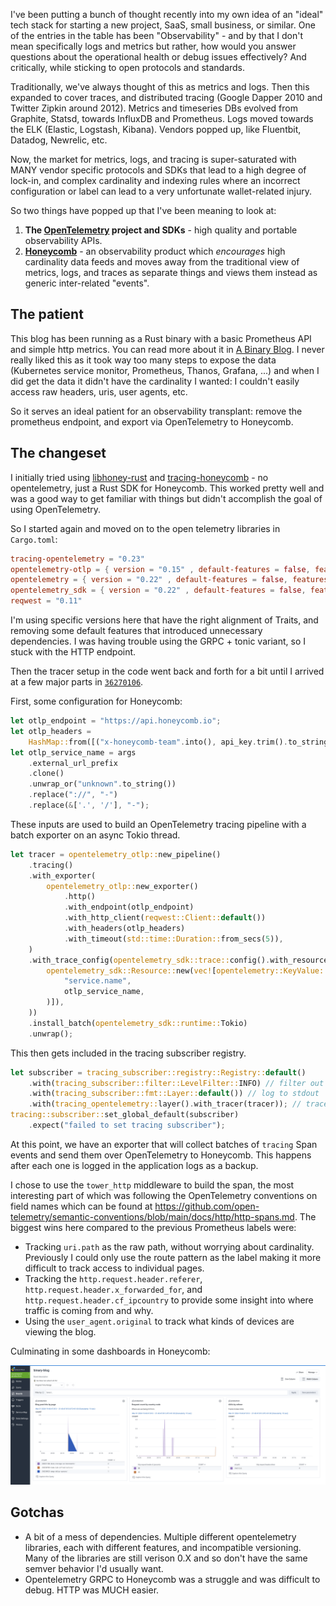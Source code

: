 <meta x-title="Moving this blog from Prometheus to OpenTelemetry + Honeycomb"/>

I've been putting a bunch of thought recently into my own idea of an "ideal" tech stack for starting a new project, SaaS, small business, or similar. One of the entries in the table has been "Observability" - and by that I don't mean specifically logs and metrics but rather, how would you answer questions about the operational health or debug issues effectively? And critically, while sticking to open protocols and standards. 

Traditionally, we've always thought of this as metrics and logs. Then this expanded to cover traces, and distributed tracing (Google Dapper 2010 and Twitter Zipkin around 2012). Metrics and timeseries DBs evolved from Graphite, Statsd, towards InfluxDB and Prometheus. Logs moved towards the ELK (Elastic, Logstash, Kibana). Vendors popped up, like Fluentbit, Datadog, Newrelic, etc.

Now, the market for metrics, logs, and tracing is super-saturated with MANY vendor specific protocols and SDKs that lead to a high degree of lock-in, and complex cardinality and indexing rules where an incorrect configuration or label can lead to a very unfortunate wallet-related injury.

So two things have popped up that I've been meaning to look at:

1. **The [OpenTelemetry](https://opentelemetry.io/) project and SDKs** - high quality and portable observability APIs.
2. **[Honeycomb](https://www.honeycomb.io)** - an observability product which _encourages_ high cardinality data feeds and moves away from the traditional view of metrics, logs, and traces as separate things and views them instead as generic inter-related "events".

## The patient

This blog has been running as a Rust binary with a basic Prometheus API and simple http metrics. You can read more about it in [A Binary Blog](/20230706-binary-blog/). I never really liked this as it took way too many steps to expose the data (Kubernetes service monitor, Prometheus, Thanos, Grafana, ...) and when I did get the data it didn't have the cardinality I wanted: I couldn't easily access raw headers, uris, user agents, etc.

So it serves an ideal patient for an observability transplant: remove the prometheus endpoint, and export via OpenTelemetry to Honeycomb.

## The changeset

I initially tried using [libhoney-rust](https://crates.io/crates/libhoney-rust) and [tracing-honeycomb](https://crates.io/crates/tracing-honeycomb) - no opentelemetry, just a Rust SDK for Honeycomb. This worked pretty well and was a good way to get familiar with things but didn't accomplish the goal of using OpenTelemetry.

So I started again and moved on to the open telemetry libraries in `Cargo.toml`:

```toml
tracing-opentelemetry = "0.23"
opentelemetry-otlp = { version = "0.15" , default-features = false, features = ["trace", "http-proto", "reqwest-client"] }
opentelemetry = { version = "0.22" , default-features = false, features = ["trace"]}
opentelemetry_sdk = { version = "0.22" , default-features = false, features = ["trace", "rt-tokio"]}
reqwest = "0.11"
```

I'm using specific versions here that have the right alignment of Traits, and removing some default features that introduced unnecessary dependencies. I was having trouble using the GRPC + tonic variant, so I stuck with the HTTP endpoint.

Then the tracer setup in the code went back and forth for a bit until I arrived at a few major parts in [`36270106`](https://github.com/astromechza/binary-blog/commit/36270106327e016a6904225427091ff6602be2b2).

First, some configuration for Honeycomb:

```rust
let otlp_endpoint = "https://api.honeycomb.io";
let otlp_headers =
    HashMap::from([("x-honeycomb-team".into(), api_key.trim().to_string())]);
let otlp_service_name = args
    .external_url_prefix
    .clone()
    .unwrap_or("unknown".to_string())
    .replace("://", "-")
    .replace(&['.', '/'], "-");
```

These inputs are used to build an OpenTelemetry tracing pipeline with a batch exporter on an async Tokio thread.

```rust
let tracer = opentelemetry_otlp::new_pipeline()
    .tracing()
    .with_exporter(
        opentelemetry_otlp::new_exporter()
            .http()
            .with_endpoint(otlp_endpoint)
            .with_http_client(reqwest::Client::default())
            .with_headers(otlp_headers)
            .with_timeout(std::time::Duration::from_secs(5)),
    )
    .with_trace_config(opentelemetry_sdk::trace::config().with_resource(
        opentelemetry_sdk::Resource::new(vec![opentelemetry::KeyValue::new(
            "service.name",
            otlp_service_name,
        )]),
    ))
    .install_batch(opentelemetry_sdk::runtime::Tokio)
    .unwrap();
```

This then gets included in the tracing subscriber registry.

```rust
let subscriber = tracing_subscriber::registry::Registry::default()
    .with(tracing_subscriber::filter::LevelFilter::INFO) // filter out low-level debug tracing (eg tokio executor)
    .with(tracing_subscriber::fmt::Layer::default()) // log to stdout
    .with(tracing_opentelemetry::layer().with_tracer(tracer)); // traces can go to open telemetry
tracing::subscriber::set_global_default(subscriber)
    .expect("failed to set tracing subscriber");
```

At this point, we have an exporter that will collect batches of `tracing` Span events and send them over OpenTelemetry to Honeycomb. This happens after each one is logged in the application logs as a backup.

I chose to use the `tower_http` middleware to build the span, the most interesting part of which was following the OpenTelemetry conventions on field names which can be found at <https://github.com/open-telemetry/semantic-conventions/blob/main/docs/http/http-spans.md>. The biggest wins here compared to the previous Prometheus labels were:

- Tracking `uri.path` as the raw path, without worrying about cardinality. Previously I could only use the route pattern as the label making it more difficult to track access to individual pages.
- Tracking the `http.request.header.referer`, `http.request.header.x_forwarded_for`, and `http.request.header.cf_ipcountry` to provide some insight into where traffic is coming from and why.
- Using the `user_agent.original` to track what kinds of devices are viewing the blog.

Culminating in some dashboards in Honeycomb:

![screenshot of a honeycomb dashboard](honeycomb-ui.png)

## Gotchas

- A bit of a mess of dependencies. Multiple different opentelemetry libraries, each with different features, and incompatible versioning. Many of the libraries are still verison 0.X and so don't have the same semver behavior I'd usually want.
- Opentelemetry GRPC to Honeycomb was a struggle and was difficult to debug. HTTP was MUCH easier.




